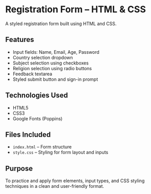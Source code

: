 # Registration Form – HTML & CSS

A styled registration form built using HTML and CSS.

## Features

- Input fields: Name, Email, Age, Password
- Country selection dropdown
- Subject selection using checkboxes
- Religion selection using radio buttons
- Feedback textarea
- Styled submit button and sign-in prompt

##  Technologies Used

- HTML5
- CSS3
- Google Fonts (Poppins)

##  Files Included

- `index.html` – Form structure
- `style.css` – Styling for form layout and inputs

##  Purpose

To practice and apply form elements, input types, and CSS styling techniques in a clean and user-friendly format.
